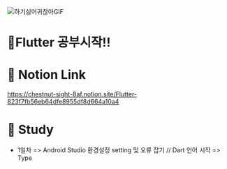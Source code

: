 ![하기싫어귀찮아GIF](https://user-images.githubusercontent.com/97998332/221531871-b0f9d32f-ab81-436f-9d57-7a13e5b662a5.gif)

# 📱Flutter 공부시작!!

# 👀 Notion Link
https://chestnut-sight-8af.notion.site/Flutter-823f7fb56eb64dfe8955df8d664a10a4

# 🎉 Study
- 1일차 => Android Studio 환경설정 setting 및 오류 잡기 // Dart 언어 시작 =>  Type
